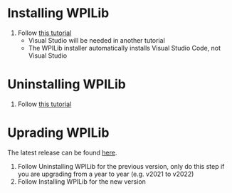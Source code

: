 # Installing WPILib

1. Follow [this tutorial](https://docs.wpilib.org/en/stable/docs/zero-to-robot/step-2/wpilib-setup.html)
    - Visual Studio will be needed in another tutorial
    - The WPILib installer automatically installs Visual Studio Code, not Visual Studio

# Uninstalling WPILib

1. Follow [this tutorial](https://docs.wpilib.org/en/stable/docs/zero-to-robot/step-2/wpilib-setup.html#uninstalling)

# Uprading WPILib

The latest release can be found [here](https://github.com/wpilibsuite/allwpilib/releases).

1. Follow Uninstalling WPILib for the previous version, only do this step if you are upgrading from a year to year (e.g. v2021 to v2022)
2. Follow Installing WPILib for the new version
